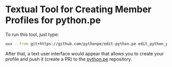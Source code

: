 # Textual Tool for Creating Member Profiles for python.pe

To run this tool, just type:

```sh
uvx --from git+https://github.com/pythonpe/edit-python.pe edit_python_pe
```

After that, a text user interface would appear that allows you to create your
profile and push it (create a PR) to the
[python.pe](https://github.com/pythonpe/python.pe) repository.
